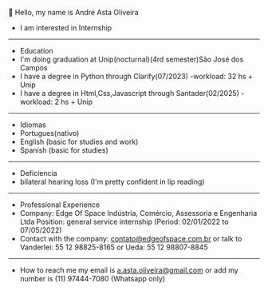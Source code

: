 
👋 Hello, my name is André Asta Oliveira
-  I am interested in Internship

  ________________________________________________________________________________________________________________________________________________________________________________________
-  Education
- I'm doing graduation at Unip(nocturnal)(4rd semester)São José dos Campos
-  I have a degree in Python through Clarify(07/2023) -workload: 32 hs + Unip
-  I have a degree in Html,Css,Javascript through Santader(02/2025) -workload: 2 hs + Unip
___________________________________________________________________________________________________________________________________________________________________________________












- Idiomas
- Portugues(nativo)
- English (basic for studies and work)
- Spanish (basic for studies)




_____________________________________________________________________________________________________________________________________________________________________________________









- Deficiencia
- bilateral hearing loss (I'm pretty confident in lip reading)

_________________________________________________________________________________________________________________________________________________________________________________________












- Professional Experience
- Company: Edge Of Space Indústria, Comércio, Assessoria e Engenharia Ltda  Position: general service internship (Period: 02/01/2022 to 07/05/2022)
- Contact with the company: contato@edgeofspace.com.br or talk to Vanderlei: 55 12 98825-8165 or Ueda: 55 12 98807-8845
  

  













__________________________________________________________________________________________________________________________________________________________________________________________



- How to reach me my email is a.asta.oliveira@gmail.com or add my number is (11) 97444-7080 (Whatsapp only)


   






  


<!---
AndreAsta13/AndreAsta13 is a ✨ special ✨ repository because its `README.md` (this file) appears on your GitHub profile.
You can click the Preview link to take a look at your changes.
--->
